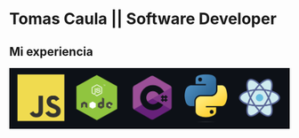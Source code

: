 # Tomas Caula || Software Developer 

## Mi experiencia
<picture>
  <source media="(prefers-color-scheme: dark)" srcset="./Experiencia.png">
  <source media="(prefers-color-scheme: light)" srcset="./Experiencia.png">
  <img alt="Shows an illustrated sun in light mode and a moon with stars in dark mode." src="./Experiencia.png">
</picture>